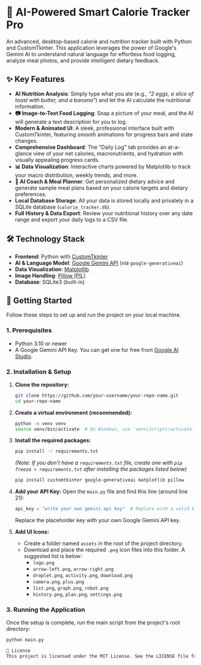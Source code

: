 # 🤖 AI-Powered Smart Calorie Tracker Pro


An advanced, desktop-based calorie and nutrition tracker built with Python and CustomTkinter. This application leverages the power of Google's Gemini AI to understand natural language for effortless food logging, analyze meal photos, and provide intelligent dietary feedback.

## ✨ Key Features

-   **AI Nutrition Analysis**: Simply type what you ate (e.g., *"2 eggs, a slice of toast with butter, and a banana"*) and let the AI calculate the nutritional information.
-   **📷 Image-to-Text Food Logging**: Snap a picture of your meal, and the AI will generate a text description for you to log.
-   **Modern & Animated UI**: A sleek, professional interface built with CustomTkinter, featuring smooth animations for progress bars and state changes.
-   **Comprehensive Dashboard**: The "Daily Log" tab provides an at-a-glance view of your net calories, macronutrients, and hydration with visually appealing progress cards.
-   **📊 Data Visualization**: Interactive charts powered by Matplotlib to track your macro distribution, weekly trends, and more.
-   **🤖 AI Coach & Meal Planner**: Get personalized dietary advice and generate sample meal plans based on your calorie targets and dietary preferences.
-   **Local Database Storage**: All your data is stored locally and privately in a SQLite database (`calorie_tracker.db`).
-   **Full History & Data Export**: Review your nutritional history over any date range and export your daily logs to a CSV file.

## 🛠️ Technology Stack

-   **Frontend**: Python with [CustomTkinter](https://github.com/TomSchimansky/CustomTkinter)
-   **AI & Language Model**: [Google Gemini API](https://ai.google.dev/) (via `google-generativeai`)
-   **Data Visualization**: [Matplotlib](https://matplotlib.org/)
-   **Image Handling**: [Pillow (PIL)](https://python-pillow.org/)
-   **Database**: SQLite3 (built-in)

## 🚀 Getting Started

Follow these steps to set up and run the project on your local machine.

### 1. Prerequisites

-   Python 3.10 or newer
-   A Google Gemini API Key. You can get one for free from [Google AI Studio](https://aistudio.google.com/app/apikey).

### 2. Installation & Setup

1.  **Clone the repository:**
    ```sh
    git clone https://github.com/your-username/your-repo-name.git
    cd your-repo-name
    ```

2.  **Create a virtual environment (recommended):**
    ```sh
    python -m venv venv
    source venv/bin/activate  # On Windows, use `venv\Scripts\activate`
    ```

3.  **Install the required packages:**
    ```sh
    pip install -r requirements.txt
    ```
    *(Note: If you don't have a `requirements.txt` file, create one with `pip freeze > requirements.txt` after installing the packages listed below)*
    ```sh
    pip install customtkinter google-generativeai matplotlib pillow
    ```

4.  **Add your API Key:**
    Open the `main.py` file and find this line (around line 21):
    ```python
    api_key = "write your own gemini api key"  # Replace with a valid key
    ```
    Replace the placeholder key with your own Google Gemini API key.

5.  **Add UI Icons:**
    -   Create a folder named `assets` in the root of the project directory.
    -   Download and place the required `.png` icon files into this folder. A suggested list is below:
        -   `logo.png`
        -   `arrow-left.png`, `arrow-right.png`
        -   `droplet.png`, `activity.png`, `download.png`
        -   `camera.png`, `plus.png`
        -   `list.png`, `graph.png`, `robot.png`
        -   `history.png`, `plan.png`, `settings.png`

### 3. Running the Application

Once the setup is complete, run the main script from the project's root directory:

```sh
python main.py

📄 License
This project is licensed under the MIT License. See the LICENSE file for details.
